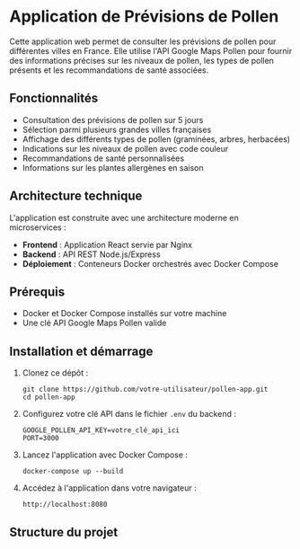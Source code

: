 # Application de Prévisions de Pollen

Cette application web permet de consulter les prévisions de pollen pour différentes villes en France. Elle utilise l'API Google Maps Pollen pour fournir des informations précises sur les niveaux de pollen, les types de pollen présents et les recommandations de santé associées.

## Fonctionnalités

- Consultation des prévisions de pollen sur 5 jours
- Sélection parmi plusieurs grandes villes françaises
- Affichage des différents types de pollen (graminées, arbres, herbacées)
- Indications sur les niveaux de pollen avec code couleur
- Recommandations de santé personnalisées
- Informations sur les plantes allergènes en saison

## Architecture technique

L'application est construite avec une architecture moderne en microservices :

- **Frontend** : Application React servie par Nginx
- **Backend** : API REST Node.js/Express
- **Déploiement** : Conteneurs Docker orchestrés avec Docker Compose

## Prérequis

- Docker et Docker Compose installés sur votre machine
- Une clé API Google Maps Pollen valide

## Installation et démarrage

1. Clonez ce dépôt :
   ```
   git clone https://github.com/votre-utilisateur/pollen-app.git
   cd pollen-app
   ```

2. Configurez votre clé API dans le fichier `.env` du backend :
   ```
   GOOGLE_POLLEN_API_KEY=votre_clé_api_ici
   PORT=3000
   ```

3. Lancez l'application avec Docker Compose :
   ```
   docker-compose up --build
   ```

4. Accédez à l'application dans votre navigateur :
   ```
   http://localhost:8080
   ```

## Structure du projet